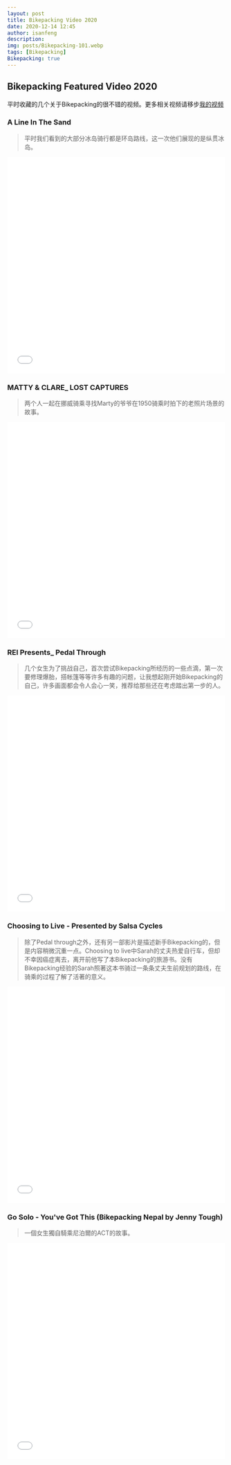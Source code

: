 ```yaml
---
layout: post
title: Bikepacking Video 2020
date: 2020-12-14 12:45
author: isanfeng
description:
img: posts/Bikepacking-101.webp
tags: [Bikepacking]
Bikepacking: true
---
```

## Bikepacking Featured Video 2020

平时收藏的几个关于Bikepacking的很不错的视频。更多相关视频请移步<a href="https://space.bilibili.com/{{site.bilibili}}" target="_blank">我的视频</a>

### A Line In The Sand

> 平时我们看到的大部分冰岛骑行都是环岛路线，这一次他们展现的是纵贯冰岛。

<iframe src="//player.bilibili.com/player.html?aid=970661538&bvid=BV1Mp4y167mH&cid=266499836&page=1" style="width:100%;height:500px;min-width:375px;min-height:200px" scrolling="no" border="0" frameborder="no" framespacing="0" allowfullscreen="true"></iframe>

### MATTY & CLARE_ LOST CAPTURES

> 两个人一起在挪威骑乘寻找Marty的爷爷在1950骑乘时拍下的老照片场景的故事。

<iframe src="//player.bilibili.com/player.html?aid=843234102&bvid=BV1s54y1t7FH&cid=266502900&page=1" style="width:100%;height:500px;min-width:375px;min-height:200px" scrolling="no" border="0" frameborder="no" framespacing="0" allowfullscreen="true"></iframe>

### REI Presents_ Pedal Through

> 几个女生为了挑战自己，首次尝试Bikepacking所经历的一些点滴，第一次要修理爆胎，搭帐篷等等许多有趣的问题，让我想起刚开始Bikepacking的自己，许多画面都会令人会心一笑，推荐给那些还在考虑踏出第一步的人。

<iframe src="//player.bilibili.com/player.html?aid=500651690&bvid=BV1PK411G7nx&cid=266500810&page=1" style="width:100%;height:500px;min-width:375px;min-height:200px" scrolling="no" border="0" frameborder="no" framespacing="0" allowfullscreen="true"></iframe>

### Choosing to Live - Presented by Salsa Cycles

> 除了Pedal through之外，还有另一部影片是描述新手Bikepacking的，但是内容稍微沉重一点。Choosing to live中Sarah的丈夫热爱自行车，但却不幸因癌症离去，离开前他写了本Bikepacking的旅游书。没有Bikepacking经验的Sarah照著这本书骑过一条条丈夫生前规划的路线，在骑乘的过程了解了活著的意义。

<iframe src="//player.bilibili.com/player.html?aid=798208236&bvid=BV1py4y1D7Jx&cid=266501665&page=1" style="width:100%;height:500px;min-width:375px;min-height:200px" scrolling="no" border="0" frameborder="no" framespacing="0" allowfullscreen="true"></iframe>

### Go Solo - You've Got This (Bikepacking Nepal by Jenny Tough)

> 一個女生獨自騎乘尼泊爾的ACT的故事。

<iframe src="//player.bilibili.com/player.html?aid=670691490&bvid=BV1ma4y1H7gB&cid=266502151&page=1" style="width:100%;height:500px;min-width:375px;min-height:200px" scrolling="no" border="0" frameborder="no" framespacing="0" allowfullscreen="true"></iframe>
